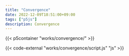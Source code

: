 ```yaml
---
title: "Convergence"
date: 2022-12-09T18:51:00+09:00
tags: ["p5js"]
description: Convergence
---
```



{{< p5container "works/convergence/" >}}

{{< code-external "works/convergence/script.js" "js" >}}
